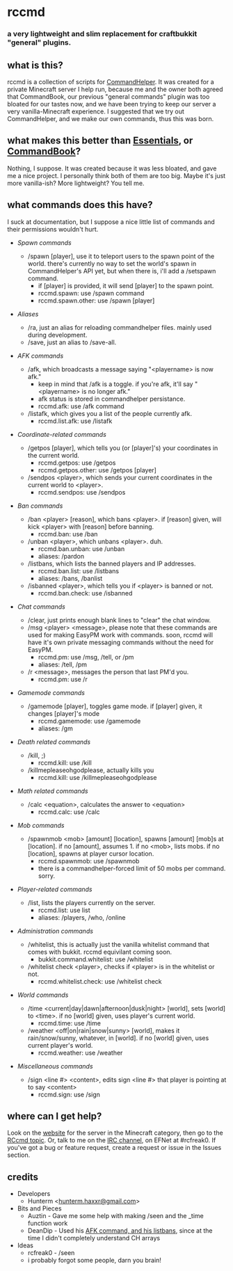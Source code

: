 # rccmd
### __a very lightweight and slim replacement for craftbukkit "general" plugins.__

## what is this?
rccmd is a collection of scripts for [CommandHelper](http://wiki.sk89q.com/wiki/CommandHelper). It was created for a private Minecraft server I help run, because me and the owner both agreed that CommandBook, our previous "general commands" plugin was too bloated for our tastes now, and we have been trying to keep our server a very vanilla-Minecraft experience. I suggested that we try out CommandHelper, and we make our own commands, thus this was born.

## what makes this better than [Essentials](http://dev.bukkit.org/server-modes/Essentials), or [CommandBook](http://dev.bukkit.org/server-mods/CommandBook)?
Nothing, I suppose. It was created because it was less bloated, and gave me a nice project. I personally think both of them are too big. Maybe it's just more vanilla-ish? More lightweight? You tell me.

## what commands does this have?
I suck at documentation, but I suppose a nice little list of commands and their permissions wouldn't hurt.

- _Spawn commands_
    - /spawn [player], use it to teleport users to the spawn point of the world. there's currently no way to set the world's spawn in CommandHelper's API yet, but when there is, i'll add a /setspawn command.
        - if [player] is provided, it will send [player] to the spawn point.
        - rccmd.spawn: use /spawn command
        - rccmd.spawn.other: use /spawn [player]

- _Aliases_
    - /ra, just an alias for reloading commandhelper files. mainly used during development.
    - /save, just an alias to /save-all.

- _AFK commands_
    - /afk, which broadcasts a message saying "&lt;playername&gt; is now afk."
        - keep in mind that /afk is a toggle. if you're afk, it'll say "&lt;playername&gt; is no longer afk."
        - afk status is stored in commandhelper persistance.
        - rccmd.afk: use /afk command
    - /listafk, which gives you a list of the people currently afk.
        - rccmd.list.afk: use /listafk
- _Coordinate-related commands_
    - /getpos [player], which tells you (or [player]'s) your coordinates in the current world.
        - rccmd.getpos: use /getpos
        - rccmd.getpos.other: use /getpos [player]
    - /sendpos &lt;player&gt;, which sends your current coordinates in the current world to &lt;player&gt;.
        - rccmd.sendpos: use /sendpos

- _Ban commands_
    - /ban &lt;player&gt; [reason], which bans &lt;player&gt;. if [reason] given, will kick &lt;player&gt; with [reason] before banning.
        - rccmd.ban: use /ban
    - /unban &lt;player&gt;, which unbans &lt;player&gt;. duh.
        - rccmd.ban.unban: use /unban
        - aliases: /pardon
    - /listbans, which lists the banned players and IP addresses.
        - rccmd.ban.list: use /listbans
        - aliases: /bans, /banlist
    - /isbanned &lt;player&gt;, which tells you if &lt;player&gt; is banned or not.
        - rccmd.ban.check: use /isbanned
- _Chat commands_
    - /clear, just prints enough blank lines to "clear" the chat window.
    - /msg &lt;player&gt; &lt;message&gt;, please note that these commands are used for making EasyPM work with commands. soon, rccmd will have it's own private messaging commands without the need for EasyPM.
        - rccmd.pm: use /msg, /tell, or /pm
        - aliases: /tell, /pm
    - /r &lt;message&gt;, messages the person that last PM'd you.
        - rccmd.pm: use /r
- _Gamemode commands_
    - /gamemode [player], toggles game mode. if [player] given, it changes [player]'s mode
        - rccmd.gamemode: use /gamemode
        - aliases: /gm

- _Death related commands_
    - /kill, ;)
        - rccmd.kill: use /kill
    - /killmepleaseohgodplease, actually kills you
        - rccmd.kill: use /killmepleaseohgodplease

- _Math related commands_
    - /calc &lt;equation&gt;, calculates the answer to &lt;equation&gt;
        - rccmd.calc: use /calc

- _Mob commands_
    - /spawnmob &lt;mob&gt; [amount] [location], spawns [amount] [mob]s at [location]. if no [amount], assumes 1. if no &lt;mob&gt;, lists mobs. if no [location], spawns at player cursor location.
        - rccmd.spawnmob: use /spawnmob
        - there is a commandhelper-forced limit of 50 mobs per command. sorry.

- _Player-related commands_
    - /list, lists the players currently on the server.
        - rccmd.list: use list
        - aliases: /players, /who, /online

- _Administration commands_
    - /whitelist, this is actually just the vanilla whitelist command that comes with bukkit. rccmd equivilant coming soon.
        - bukkit.command.whitelist: use /whitelist
    - /whitelist check &lt;player&gt;, checks if &lt;player&gt; is in the whitelist or not.
        - rccmd.whitelist.check: use /whitelist check

- _World commands_
    - /time &lt;current|day|dawn|afternoon|dusk|night&gt; [world], sets [world] to &lt;time&gt;. if no [world] given, uses player's current world.
        - rccmd.time: use /time
    - /weather &lt;off|on|rain|snow|sunny&gt; [world], makes it rain/snow/sunny, whatever, in [world]. if no [world] given, uses current player's world.
        - rccmd.weather: use /weather

- _Miscellaneous commands_
    - /sign &lt;line #&gt; &lt;content&gt;, edits sign &lt;line #&gt; that player is pointing at to say &lt;content&gt;
        - rccmd.sign: use /sign

## where can I get help?
Look on the [website](http://www.rcfreak0.com) for the server in the Minecraft category, then go to the [RCcmd topic](http://rcfreak0.com/viewtopic.php?f=1&t=46). Or, talk to me on the [IRC channel](irc://irc.efnet.org/#rcfreak0), on EFNet at #rcfreak0. If you've got a bug or feature request, create a request or issue in the Issues section.

## credits
- Developers
    - Hunterm \<hunterm.haxxr@gmail.com\>
- Bits and Pieces
    - Auztin - Gave me some help with making /seen and the _time function work
    - DeanDip - Used his [AFK command, and his listbans](http://forum.sk89q.com/threads/commandhelper-only-commands.437/), since at the time I didn't completely understand CH arrays
- Ideas
    - rcfreak0 - /seen
    - i probably forgot some people, darn you brain!
